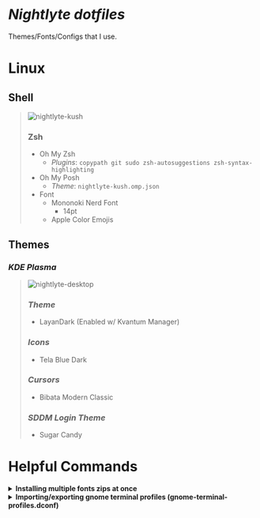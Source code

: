 # ***Nightlyte dotfiles*** 
Themes/Fonts/Configs that I use.

# **Linux**

## **Shell** 
> ![nightlyte-kush](https://github.com/nightlyte-dev/dotfiles/assets/131328638/1aec003d-341c-43a3-974e-4f2fdbb69f79)
> ### Zsh
>  * Oh My Zsh
>    - *Plugins*: `copypath git sudo zsh-autosuggestions zsh-syntax-highlighting`
>  * Oh My Posh
>    - *Theme*: `nightlyte-kush.omp.json`
>  * Font
>    - Mononoki Nerd Font
>      - 14pt
>    - Apple Color Emojis



## **Themes**
### *KDE Plasma*
> ![nightlyte-desktop](https://github.com/nightlyte-dev/dotfiles/assets/131328638/5ae5ab53-c6be-43b0-aefe-f4c09c51d0f2)
> ### ***Theme*** 
> * LayanDark (Enabled w/ Kvantum Manager)
>
> ### ***Icons***
> * Tela Blue Dark
>
> ### ***Cursors***
> * Bibata Modern Classic
>
> ### ***SDDM Login Theme***
> * Sugar Candy



# Helpful Commands
<details>
  <summary> 
    <b> Installing multiple fonts zips at once </b>
  </summary>

  ```bash
  # Download font zips from here - https://www.nerdfonts.com/font-downloads
  cd <your_font_zips>
  # next command extracts all TTF and OTF files into your `.fonts` folder.
  unzip "*.zip" "*.ttf" "*.otf" -d ${HOME}/.fonts
  # next command rebuilds font cache
  sudo fc-cache -f -v
  ```
  
</details>

<details>
  <summary> 
    <b> Importing/exporting gnome terminal profiles (gnome-terminal-profiles.dconf) </b>
  </summary>

  ```bash
  #Export profile to file
  dconf dump /org/gnome/terminal/legacy/profiles:/ > ~/gnome-terminal-profiles.dconf

  #Import profile from file
  dconf load /org/gnome/terminal/legacy/profiles:/ < /$LOCATION/gnome-terminal-profiles.dconf
  ```
  If you don't have dconf editor, you can install it with
  ```bash
  sudo apt-get install dconf-editor
  ```

</details>



